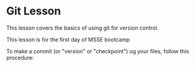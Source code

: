 # Git Lesson
This lesson covers the  basics of using git for version  control.

This lesson is for the first day of MSSE bootcamp

To make a commit (or "version" or "checkpoint") og your files, follow this procedure: 